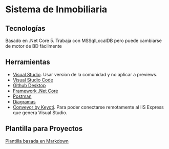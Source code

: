 # Sistema de Inmobiliaria  

## Tecnologías  
Basado en .Net Core 5. Trabaja con MSSqlLocalDB pero puede cambiarse de motor de BD fácilmente

## Herramientas  
- [Visual Studio](https://visualstudio.microsoft.com/es/). Usar versíon de la comunidad y no aplicar a previews.
- [Visual Studio Code](https://code.visualstudio.com/download)
- [Github Desktop](https://desktop.github.com/)
- [Framework .Net Core](https://dotnet.microsoft.com/download)
- [Postman](https://www.postman.com/downloads/)
- [Diagramas](https://app.diagrams.net/)
- [Conveyor by Keyoti](https://marketplace.visualstudio.com/items?itemName=vs-publisher-1448185.ConveyorbyKeyoti). Para poder conectarse remotamente al IIS Express que genera Visual Studio.

## Plantilla para Proyectos
[Plantilla basada en Markdown](https://hackmd.io/@lab3/plantilla_proyecto)
